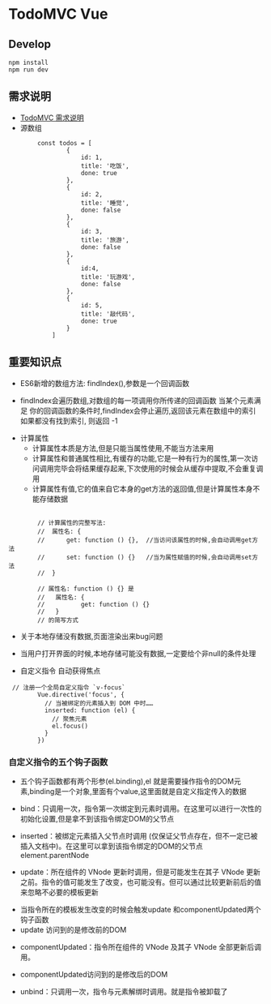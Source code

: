 # TodoMVC Vue

## Develop

```shell
npm install
npm run dev

```
## 需求说明

- [TodoMVC 需求说明](https://github.com/tastejs/todomvc/blob/master/app-spec.md)
- 源数组 

```shell
		const todos = [
				{
					id: 1,
					title: '吃饭',
					done: true
				},
				{
					id: 2,
					title: '睡觉',
					done: false
				},
				{
					id: 3,
					title: '旅游',
					done: false
				},
				{
					id:4,
					title: '玩游戏',
					done: false
				},
				{
					id: 5,
					title: '敲代码',
					done: true
				}
			]
```

## 重要知识点

- ES6新增的数组方法: findIndex(),参数是一个回调函数
 + findIndex会遍历数组,对数组的每一项调用你所传递的回调函数
   当某个元素满足 你的回调函数的条件时,findIndex会停止遍历,返回该元素在数组中的索引
   如果都没有找到索引, 则返回 -1

- 计算属性
	+ 计算属性本质是方法,但是只能当属性使用,不能当方法来用
	+ 计算属性和普通属性相比,有缓存的功能,它是一种有行为的属性,第一次访问调用完毕会将结果缓存起来,下次使用的时候会从缓存中提取,不会重复调用
	+ 计算属性有值,它的值来自它本身的get方法的返回值,但是计算属性本身不能存储数据

```shell

		// 计算属性的完整写法:
		//  属性名: {
		//  	get: function () {},  //当访问该属性的时候,会自动调用get方法
		//  	set: function () {}   //当为属性赋值的时候,会自动调用set方法
		//  }

		// 属性名: function () {} 是
		//   属性名: {
		//   		get: function () {}
		//   }
		// 的简写方式
```

- 关于本地存储没有数据,页面渲染出来bug问题
 + 当用户打开界面的时候,本地存储可能没有数据,一定要给个非null的条件处理

- 自定义指令 自动获得焦点

```shell
 // 注册一个全局自定义指令 `v-focus`
		Vue.directive('focus', {
		  // 当被绑定的元素插入到 DOM 中时……
		  inserted: function (el) {
		    // 聚焦元素
		    el.focus()
		  }
		})
```
### 自定义指令的五个钩子函数
- 五个钩子函数都有两个形参(el.binding),el 就是需要操作指令的DOM元素,binding是一个对象,里面有个value,这里面就是自定义指定传入的数据
- bind：只调用一次，指令第一次绑定到元素时调用。在这里可以进行一次性的初始化设置,但是拿不到该指令绑定DOM的父节点

- inserted：被绑定元素插入父节点时调用 (仅保证父节点存在，但不一定已被插入文档中)。在这里可以拿到该指令绑定的DOM的父节点  element.parentNode

- update：所在组件的 VNode 更新时调用，但是可能发生在其子 VNode 更新之前。指令的值可能发生了改变，也可能没有。但可以通过比较更新前后的值来忽略不必要的模板更新
 + 当指令所在的模板发生改变的时候会触发update 和componentUpdated两个钩子函数
 + update 访问到的是修改前的DOM
- componentUpdated：指令所在组件的 VNode 及其子 VNode 全部更新后调用。
 + componentUpdated访问到的是修改后的DOM

- unbind：只调用一次，指令与元素解绑时调用。就是指令被卸载了


